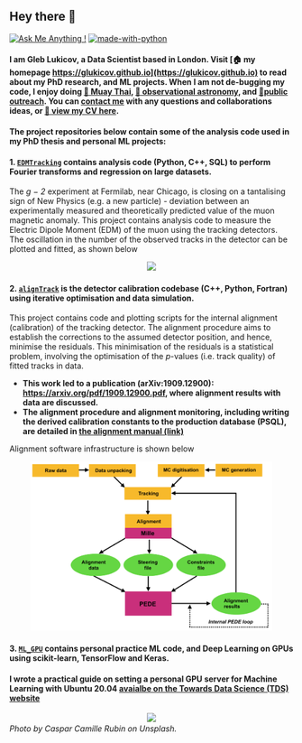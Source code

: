 ## Hey there 👋 

[![Ask Me Anything !](https://img.shields.io/badge/Ask%20me-anything-1abc9c.svg)](https://glukicov.github.io)
[![made-with-python](https://img.shields.io/badge/Made%20with-Python-1f425f.svg)](https://glukicov.github.io)

#### I am Gleb Lukicov, a Data Scientist based in London. Visit [🏠 my homepage https://glukicov.github.io](https://glukicov.github.io) to read about my PhD research, and ML projects. When I am not de-bugging my code, I enjoy doing <a href=https://glukicov.github.io/#interests>🥊 Muay Thai</a>, <a href=https://glukicov.github.io/#interests>🔭 observational astronomy</a>, and <a href=https://glukicov.github.io/#outreach>📣public outreach</a>. You can [contact me](https://glukicov.github.io) with any questions and collaborations ideas, or <a href=https://glukicov.github.io/files/CV_Gleb_Lukicov.pdf>📁  view my CV here</a>.


#### The project repositories below contain some of the analysis code used in my PhD thesis and personal ML projects:
#### 1. [`EDMTracking`](https://github.com/glukicov/EDMTracking) contains analysis code (Python, C++, SQL) to perform Fourier transforms and regression on large datasets. 
The <i>g − 2</i> experiment at Fermilab, near Chicago, is closing on a tantalising sign of New Physics (e.g. a new particle) - deviation between an experimentally measured and theoretically predicted value of the muon magnetic anomaly. This project contains analysis code to measure the Electric Dipole Moment (EDM) of the muon using the tracking detectors. The oscillation in the number of the observed tracks in the detector can be plotted and fitted, as shown below 

<div style="text-align:center"><img src="https://github.com/glukicov/EDMTracking/blob/master/docs/edm.gif" height="250" /></div>

#### 2. [`alignTrack`](https://github.com/glukicov/alignTrack) is the detector calibration codebase (C++, Python, Fortran) using iterative optimisation and data simulation.
This project contains code and plotting scripts for the internal alignment (calibration) of the tracking detector. The alignment procedure aims to establish the corrections to the assumed detector position, and hence, minimise the residuals. This minimisation of the residuals is a statistical problem, involving the optimisation of the <i>p</i>-values (i.e. track quality) of fitted tracks in data. 
* **This work led to a publication (arXiv:1909.12900): <a href=https://arxiv.org/pdf/1909.12900.pdf target="_blank"> https://arxiv.org/pdf/1909.12900.pdf</a>, where alignment results with data are discussed.**
* **The alignment procedure and alignment monitoring, including writing the derived calibration constants to the production database (PSQL), are detailed in [the alignment manual (link)](http://gm2-docdb.fnal.gov/cgi-bin/RetrieveFile?docid=9857&filename=manual.pdf&version=16)**

Alignment software infrastructure is shown below 

<div style="text-align:center"><img src="https://github.com/glukicov/alignTrack/blob/master/mpIIDESY/align_4.png" height="300" /></div>

#### 3. [`ML_GPU`](https://github.com/glukicov/ML_GPU) contains personal practice ML code, and Deep Learning on GPUs using scikit-learn, TensorFlow and Keras.
#### I wrote a practical guide on setting a personal GPU server for Machine Learning with Ubuntu 20.04 <a href=https://towardsdatascience.com/set-up-of-a-personal-gpu-server-for-machine-learning-with-ubuntu-20-04-100e787105ad target="_blank"> avaialbe on the Towards Data Science (TDS) website</a> 

<div style="text-align:center"><img src="https://github.com/glukicov/ML_GPU/blob/master/docs/gpu.jpeg" height="200" /></div>
<i>Photo by Caspar Camille Rubin on Unsplash.</i>

<!--
**glukicov/glukicov** is a ✨ _special_ ✨ repository because its `README.md` (this file) appears on your GitHub profile.

Here are some ideas to get you started:

- 🔭 I’m currently working on ...
- 🌱 I’m currently learning ...
- 👯 I’m looking to collaborate on ...
- 🤔 I’m looking for help with ...
- 💬 Ask me about ...
- 📫 How to reach me: ...
- 😄 Pronouns: ...
- ⚡ Fun fact: ...
-->
